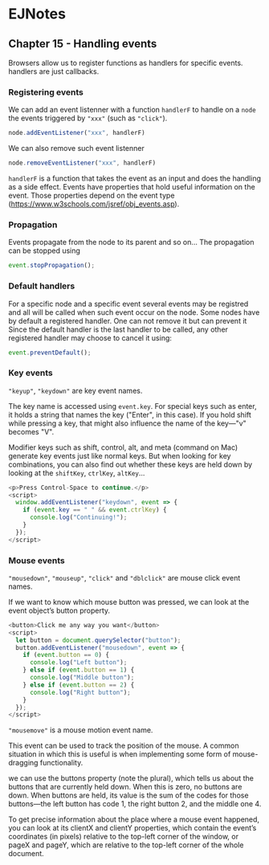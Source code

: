 # EJNotes

## Chapter 15 - Handling events

Browsers allow us to register functions as handlers for specific events. handlers are just callbacks.

### Registering events

We can add an event listenner with a function `handlerF` to handle on a `node` the events triggered by `"xxx"` (such as `"click"`).

````javascript
node.addEventListener("xxx", handlerF)
````

We can also remove such event listenner

````javascript
node.removeEventListener("xxx", handlerF)
````

`handlerF` is a function that takes the event as an input and does the handling as a side effect. 
Events have properties that hold useful information on the event. 
Those properties depend on the event type (https://www.w3schools.com/jsref/obj_events.asp).

### Propagation

Events propagate from the node to its parent and so on... The propagation can be stopped using

````javascript
event.stopPropagation();
````

### Default handlers

For a specific node and a specific event several events may be registred and all will be called when such event occur on the node.
Some nodes have by default a registered handler. One can not remove it but can prevent it 
Since the default handler is the last handler to be called, any other registered handler may choose to cancel it using:

````javascript
event.preventDefault();
````

### Key events

`"keyup"`, `"keydown"` are key event names.

The key name is accessed using `event.key`.
For special keys such as enter, it holds a string that names the key ("Enter", in this case). 
If you hold shift while pressing a key, that might also influence the name of the key—"v" becomes "V".

Modifier keys such as shift, control, alt, and meta (command on Mac) generate key events just like normal keys. 
But when looking for key combinations, you can also find out whether these keys are held down by looking at the 
`shiftKey`, `ctrlKey`, `altKey`...

````javascript
<p>Press Control-Space to continue.</p>
<script>
  window.addEventListener("keydown", event => {
    if (event.key == " " && event.ctrlKey) {
      console.log("Continuing!");
    }
  });
</script>
````

### Mouse events

`"mousedown"`, `"mouseup"`, `"click"` and `"dblclick"` are mouse click event names.

If we want to know which mouse button was pressed, we can look at the event object’s button property.

````javascript
<button>Click me any way you want</button>
<script>
  let button = document.querySelector("button");
  button.addEventListener("mousedown", event => {
    if (event.button == 0) {
      console.log("Left button");
    } else if (event.button == 1) {
      console.log("Middle button");
    } else if (event.button == 2) {
      console.log("Right button");
    }
  });
</script>
````

`"mousemove"` is a mouse motion event name. 

This event can be used to track the position of the mouse.
A common situation in which this is useful is when implementing some form of mouse-dragging functionality.

we can use the buttons property (note the plural), which tells us about the buttons that are currently held down. 
When this is zero, no buttons are down. When buttons are held, its value is the sum of the codes for those buttons—the left button has code 1, the right button 2, and the middle one 4. 

To get precise information about the place where a mouse event happened, 
you can look at its clientX and clientY properties, which contain the event’s coordinates (in pixels) 
relative to the top-left corner of the window, 
or pageX and pageY, which are relative to the top-left corner of the whole document.

